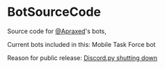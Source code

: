 # BotSourceCode
Source code for [@Apraxed](https://github.com/Apraxed)'s bots,

Current bots included in this: Mobile Task Force bot

Reason for public release: [Discord.py shutting down](https://gist.github.com/Rapptz/4a2f62751b9600a31a0d3c78100287f)

